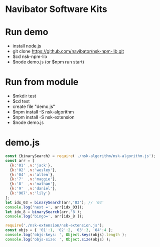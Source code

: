 # Navibator Software Kits

# Run demo
- install node.js
- git clone https://github.com/navibator/nsk-npm-lib.git
- $cd nsk-npm-lib
- $node demo.js (or $npm run start)

# Run from module
- $mkdir test
- $cd test
- create file "demo.js"
- $npm install -S nsk-algorithm
- $npm install -S nsk-extension
- $node demo.js

# demo.js
```js
const {binarySearch} = require('./nsk-algorithm/nsk-algorithm.js');
const arr = [
  {k:'01' ,v:'jack'},
  {k:'02' ,v:'wesley'},
  {k:'04' ,v:'allen'},
  {k:'7'  ,v:'maggie'},
  {k:'8'  ,v:'nathan'},
  {k:'9'  ,v:'daniel'},
  {k:'907',v:'lily'}
];
let idx_03 = binarySearch(arr,'03'); // '04'
console.log('next =', arr[idx_03]);
let idx_8 = binarySearch(arr,'8');
console.log('bingo=', arr[idx_8 ]);

require('./nsk-extension/nsk-extension.js');
const objs = { '01':1, '02':2, '03':3, '04':4 };
console.log('objs-keys: ', Object.keys(objs).length );
console.log('objs-size: ', Object.size(objs) );
```